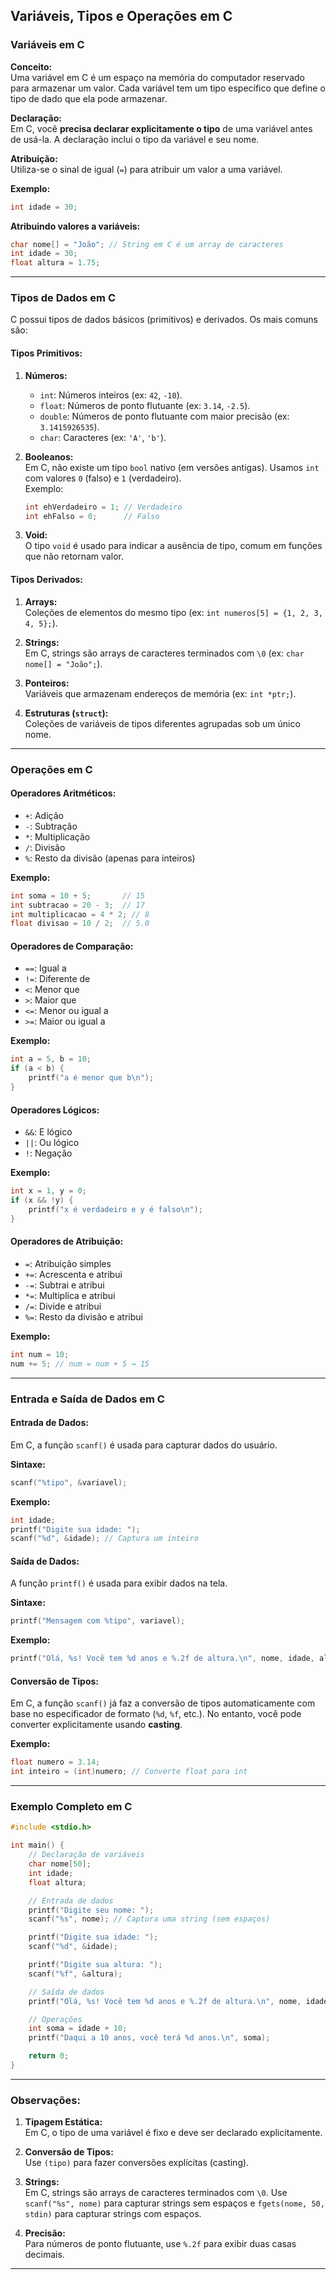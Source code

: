 ## **Variáveis, Tipos e Operações em C**

### **Variáveis em C**
**Conceito:**  
Uma variável em C é um espaço na memória do computador reservado para armazenar um valor. Cada variável tem um tipo específico que define o tipo de dado que ela pode armazenar.

**Declaração:**  
Em C, você **precisa declarar explicitamente o tipo** de uma variável antes de usá-la. A declaração inclui o tipo da variável e seu nome.

**Atribuição:**  
Utiliza-se o sinal de igual (`=`) para atribuir um valor a uma variável.

**Exemplo:**
```c
int idade = 30;
```

**Atribuindo valores a variáveis:**
```c
char nome[] = "João"; // String em C é um array de caracteres
int idade = 30;
float altura = 1.75;
```

---

### **Tipos de Dados em C**
C possui tipos de dados básicos (primitivos) e derivados. Os mais comuns são:

#### **Tipos Primitivos:**
1. **Números:**
   - `int`: Números inteiros (ex: `42`, `-10`).
   - `float`: Números de ponto flutuante (ex: `3.14`, `-2.5`).
   - `double`: Números de ponto flutuante com maior precisão (ex: `3.1415926535`).
   - `char`: Caracteres (ex: `'A'`, `'b'`).

2. **Booleanos:**  
   Em C, não existe um tipo `bool` nativo (em versões antigas). Usamos `int` com valores `0` (falso) e `1` (verdadeiro).  
   Exemplo:
   ```c
   int ehVerdadeiro = 1; // Verdadeiro
   int ehFalso = 0;      // Falso
   ```

3. **Void:**  
   O tipo `void` é usado para indicar a ausência de tipo, comum em funções que não retornam valor.

#### **Tipos Derivados:**
1. **Arrays:**  
   Coleções de elementos do mesmo tipo (ex: `int numeros[5] = {1, 2, 3, 4, 5};`).

2. **Strings:**  
   Em C, strings são arrays de caracteres terminados com `\0` (ex: `char nome[] = "João";`).

3. **Ponteiros:**  
   Variáveis que armazenam endereços de memória (ex: `int *ptr;`).

4. **Estruturas (`struct`):**  
   Coleções de variáveis de tipos diferentes agrupadas sob um único nome.

---

### **Operações em C**

#### **Operadores Aritméticos:**
- `+`: Adição
- `-`: Subtração
- `*`: Multiplicação
- `/`: Divisão
- `%`: Resto da divisão (apenas para inteiros)

**Exemplo:**
```c
int soma = 10 + 5;       // 15
int subtracao = 20 - 3;  // 17
int multiplicacao = 4 * 2; // 8
float divisao = 10 / 2;  // 5.0
```

#### **Operadores de Comparação:**
- `==`: Igual a
- `!=`: Diferente de
- `<`: Menor que
- `>`: Maior que
- `<=`: Menor ou igual a
- `>=`: Maior ou igual a

**Exemplo:**
```c
int a = 5, b = 10;
if (a < b) {
    printf("a é menor que b\n");
}
```

#### **Operadores Lógicos:**
- `&&`: E lógico
- `||`: Ou lógico
- `!`: Negação

**Exemplo:**
```c
int x = 1, y = 0;
if (x && !y) {
    printf("x é verdadeiro e y é falso\n");
}
```

#### **Operadores de Atribuição:**
- `=`: Atribuição simples
- `+=`: Acrescenta e atribui
- `-=`: Subtrai e atribui
- `*=`: Multiplica e atribui
- `/=`: Divide e atribui
- `%=`: Resto da divisão e atribui

**Exemplo:**
```c
int num = 10;
num += 5; // num = num + 5 → 15
```

---

### **Entrada e Saída de Dados em C**

#### **Entrada de Dados:**
Em C, a função `scanf()` é usada para capturar dados do usuário.

**Sintaxe:**
```c
scanf("%tipo", &variavel);
```

**Exemplo:**
```c
int idade;
printf("Digite sua idade: ");
scanf("%d", &idade); // Captura um inteiro
```

#### **Saída de Dados:**
A função `printf()` é usada para exibir dados na tela.

**Sintaxe:**
```c
printf("Mensagem com %tipo", variavel);
```

**Exemplo:**
```c
printf("Olá, %s! Você tem %d anos e %.2f de altura.\n", nome, idade, altura);
```

#### **Conversão de Tipos:**
Em C, a função `scanf()` já faz a conversão de tipos automaticamente com base no especificador de formato (`%d`, `%f`, etc.). No entanto, você pode converter explicitamente usando **casting**.

**Exemplo:**
```c
float numero = 3.14;
int inteiro = (int)numero; // Converte float para int
```

---

### **Exemplo Completo em C**

```c
#include <stdio.h>

int main() {
    // Declaração de variáveis
    char nome[50];
    int idade;
    float altura;

    // Entrada de dados
    printf("Digite seu nome: ");
    scanf("%s", nome); // Captura uma string (sem espaços)

    printf("Digite sua idade: ");
    scanf("%d", &idade);

    printf("Digite sua altura: ");
    scanf("%f", &altura);

    // Saída de dados
    printf("Olá, %s! Você tem %d anos e %.2f de altura.\n", nome, idade, altura);

    // Operações
    int soma = idade + 10;
    printf("Daqui a 10 anos, você terá %d anos.\n", soma);

    return 0;
}
```

---

### **Observações:**
1. **Tipagem Estática:**  
   Em C, o tipo de uma variável é fixo e deve ser declarado explicitamente.

2. **Conversão de Tipos:**  
   Use `(tipo)` para fazer conversões explícitas (casting).

3. **Strings:**  
   Em C, strings são arrays de caracteres terminados com `\0`. Use `scanf("%s", nome)` para capturar strings sem espaços e `fgets(nome, 50, stdin)` para capturar strings com espaços.

4. **Precisão:**  
   Para números de ponto flutuante, use `%.2f` para exibir duas casas decimais.

---
